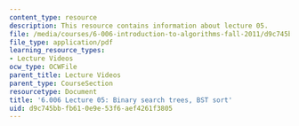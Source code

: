```yaml
---
content_type: resource
description: This resource contains information about lecture 05.
file: /media/courses/6-006-introduction-to-algorithms-fall-2011/d9c745bbfb610e9e53f6aef4261f3805_MIT6_006F11_lec05.pdf
file_type: application/pdf
learning_resource_types:
- Lecture Videos
ocw_type: OCWFile
parent_title: Lecture Videos
parent_type: CourseSection
resourcetype: Document
title: '6.006 Lecture 05: Binary search trees, BST sort'
uid: d9c745bb-fb61-0e9e-53f6-aef4261f3805
---
```

